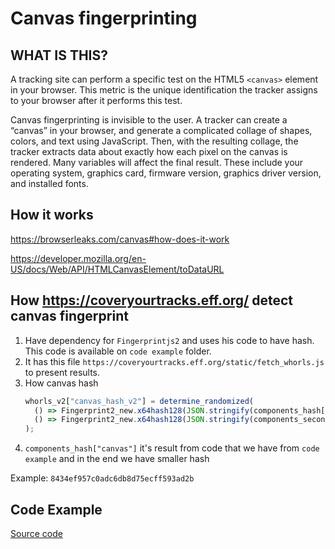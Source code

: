 # Canvas fingerprinting

## WHAT IS THIS?

A tracking site can perform a specific test on the HTML5 `<canvas>` element in your browser. This metric is the unique identification the tracker assigns to your browser after it performs this test.

Canvas fingerprinting is invisible to the user. A tracker can create a “canvas” in your browser, and generate a complicated collage of shapes, colors, and text using JavaScript. Then, with the resulting collage, the tracker extracts data about exactly how each pixel on the canvas is rendered. Many variables will affect the final result. These include your operating system, graphics card, firmware version, graphics driver version, and installed fonts.

## How it works

https://browserleaks.com/canvas#how-does-it-work

https://developer.mozilla.org/en-US/docs/Web/API/HTMLCanvasElement/toDataURL

## How https://coveryourtracks.eff.org/ detect canvas fingerprint

1. Have dependency for `Fingerprintjs2` and uses his code to have hash. This code is available on `code example` folder.
2. It has this file `https://coveryourtracks.eff.org/static/fetch_whorls.js` to present results.
3. How canvas hash
   ```js
   whorls_v2["canvas_hash_v2"] = determine_randomized(
     () => Fingerprint2_new.x64hash128(JSON.stringify(components_hash["canvas"]), 31),
     () => Fingerprint2_new.x64hash128(JSON.stringify(components_second_run_hash["canvas"]), 31),
   );
   ```
4. `components_hash["canvas"]` it's result from code that we have from `code example` and in the end we have smaller hash

Example: `8434ef957c0adc6db8d75ecff593ad2b`

## Code Example

<a href="./canvas_example/index.html">Source code</a>
